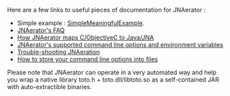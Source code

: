 

Here are a few links to useful pieces of documentation for JNAerator :

  * Simple example : [SimpleMeaningfulExample](SimpleMeaningfulExample.md).
  * [JNAerator's FAQ](JNAeratorFAQ.md)
  * [How JNAerator maps C/ObjectiveC to Java/JNA](CToJavaTransformation.md)
  * [JNAerator's supported command line options and environment variables](CommandLineOptionsAndEnvironmentVariables.md)
  * [Trouble-shooting JNAeration](TroubleShootingJNAeration.md)
  * [How to store your command line options into files](JNAeratorFiles.md)

Please note that JNAerator can operate in a very automated way and help you wrap a native library toto.h + toto.dll/libtoto.so as a self-contained JAR with auto-extractible binaries.